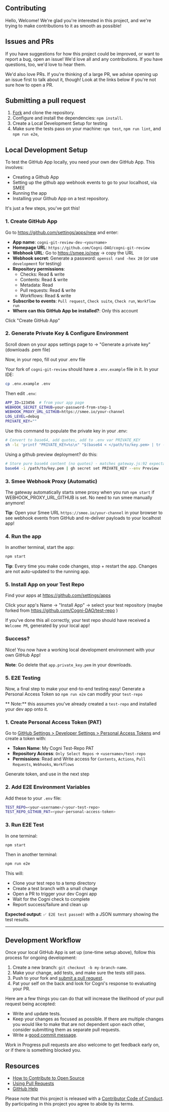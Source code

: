 ## Contributing

[fork]: /fork
[pr]: /compare
[code-of-conduct]: CODE_OF_CONDUCT.md

Hello, Welcome! We're glad you're interested in this project, and we're trying to make contributions to it as smooth as possible! 

## Issues and PRs

If you have suggestions for how this project could be improved, or want to report a bug, open an issue! We'd love all and any contributions. If you have questions, too, we'd love to hear them.

We'd also love PRs. If you're thinking of a large PR, we advise opening up an issue first to talk about it, though! Look at the links below if you're not sure how to open a PR.

## Submitting a pull request

1. [Fork][fork] and clone the repository.
2. Configure and install the dependencies: `npm install`.
3. Create a Local Development Setup for testing
4. Make sure the tests pass on your machine: `npm test`, `npm run lint`, and `npm run e2e`, 


## Local Development Setup

To test the GitHub App locally, you need your own dev GitHub App. This involves:
- Creating a Github App
- Setting up the github app webhook events to go to your localhost, via SMEE
- Running the app
- Installing your Github App on a test repository.

It's just a few steps, you've got this!

### 1. Create GitHub App
Go to <a href="https://github.com/settings/apps/new" target="_blank">https://github.com/settings/apps/new</a> and enter:

- **App name**: `cogni-git-review-dev-<yourname>`
- **Homepage URL**: `https://github.com/Cogni-DAO/cogni-git-review`
- **Webhook URL**:  Go to <a href="https://smee.io/new" target="_blank">https://smee.io/new</a> → copy the URL
- **Webhook secret**: Generate a password: `openssl rand -hex 20` (or use `development` for testing)
- **Repository permissions**:
  - Checks: Read & write
  - Contents: Read & write
  - Metadata: Read
  - Pull requests: Read & write
  - Workflows: Read & write
- **Subscribe to events**: `Pull request`, `Check suite`, `Check run`, `Workflow run`
- **Where can this GitHub App be installed?**: Only this account

Click "Create GitHub App"

### 2. Generate Private Key & Configure Environment
Scroll down on your apps settings page to → "Generate a private key" (downloads .pem file)

Now, in your repo, fill out your .env file

Your fork of `cogni-git-review` should have a `.env.example` file in it. In your IDE:
```bash
cp .env.example .env
```

Then edit `.env`:
```bash
APP_ID=123456  # from your app page
WEBHOOK_SECRET_GITHUB=your-password-from-step-1
WEBHOOK_PROXY_URL_GITHUB=https://smee.io/your-channel
LOG_LEVEL=debug
PRIVATE_KEY=""
```

Use this command to populate the private key in your .env:
```bash
# Convert to base64, add quotes, add to .env var PRIVATE_KEY
sh -lc 'printf "PRIVATE_KEY=%s\n" "$(base64 < </path/to/key.pem> | tr -d "\n")"' >> .env
```

Using a github preview deployment? do this:
```bash
# Store pure base64 content (no quotes) - matches gateway.js:92 expectations
base64 -i /path/to/key.pem | gh secret set PRIVATE_KEY --env Preview
```

### 3. Smee Webhook Proxy (Automatic)
The gateway automatically starts smee proxy when you run `npm start` if WEBHOOK_PROXY_URL_GITHUB is set. 
No need to run smee manually anymore!

**Tip**: Open your Smee URL `https://smee.io/your-channel` in your browser to see webhook events from GitHub and re-deliver payloads to your localhost app!

### 4. Run the app
In another terminal, start the app:
```bash
npm start
```

**Tip**: Every time you make code changes, stop + restart the app. Changes are not auto-updated to the running app.


### 5. Install App on your Test Repo
Find your apps at <a href="https://github.com/settings/apps" target="_blank">https://github.com/settings/apps</a>

Click your app's Name → "Install App" → select your test repository (maybe forked from <a href="https://github.com/Cogni-DAO/test-repo" target="_blank">https://github.com/Cogni-DAO/test-repo</a> )


If you've done this all correctly, your test repo should have received a `Welcome PR`, generated by your local app!

### Success? 
Nice! You now have a working local development environment with your own GitHub App!

**Note**: Go delete that `app.private_key.pem` in your downloads. 

### 5. E2E Testing

Now, a final step to make your end-to-end testing easy! Generate a Personal Access Token so `npm run e2e` can modify your `test-repo`

** Note:** this assumes you've already created a `test-repo` and installed your dev app onto it.

### 1. Create Personal Access Token (PAT)
Go to [GitHub Settings > Developer Settings > Personal Access Tokens](https://github.com/settings/personal-access-tokens) and create a token with:
- **Token Name**: My Cogni Test-Repo PAT
- **Repository Access**: `Only Select Repos` -> `<username>/test-repo`
- **Permissions**: Read and Write access for `Contents`, `Actions`, `Pull Requests`, `Webhooks`, `Workflows`

Generate token, and use in the next step

### 2. Add E2E Environment Variables  
Add these to your `.env` file:
```bash
TEST_REPO=<your-username>/<your-test-repo>
TEST_REPO_GITHUB_PAT=<your-personal-access-token>
```

### 3. Run E2E Test
In one terminal:
```bash
npm start
```

Then in another terminal:

```bash
npm run e2e
```

This will:
- Clone your test repo to a temp directory
- Create a test branch with a small change
- Open a PR to trigger your dev Cogni app
- Wait for the Cogni check to complete
- Report success/failure and clean up

**Expected output**: `✅ E2E test passed!` with a JSON summary showing the test results.

---

## Development Workflow

Once your local GitHub App is set up (one-time setup above), follow this process for ongoing development:

1. Create a new branch: `git checkout -b my-branch-name`.
1. Make your change, add tests, and make sure the tests still pass.
1. Push to your fork and [submit a pull request][pr].
1. Pat your self on the back and look for Cogni's response to evaluating your PR.

Here are a few things you can do that will increase the likelihood of your pull request being accepted:

- Write and update tests.
- Keep your changes as focused as possible. If there are multiple changes you would like to make that are not dependent upon each other, consider submitting them as separate pull requests.
- Write a [good commit message](http://tbaggery.com/2008/04/19/a-note-about-git-commit-messages.html).

Work in Progress pull requests are also welcome to get feedback early on, or if there is something blocked you.

## Resources

- [How to Contribute to Open Source](https://opensource.guide/how-to-contribute/)
- [Using Pull Requests](https://help.github.com/articles/about-pull-requests/)
- [GitHub Help](https://help.github.com)

Please note that this project is released with a [Contributor Code of Conduct][code-of-conduct]. By participating in this project you agree to abide by its terms.